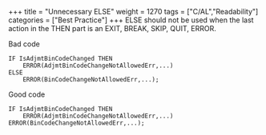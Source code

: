 +++
title = "Unnecessary ELSE"
weight = 1270
tags = ["C/AL","Readability"]
categories = ["Best Practice"]
+++
ELSE should not be used when the last action in the THEN part is an EXIT, BREAK, SKIP, QUIT, ERROR.

Bad code

```al
IF IsAdjmtBinCodeChanged THEN
    ERROR(AdjmtBinCodeChangeNotAllowedErr,...)
ELSE
    ERROR(BinCodeChangeNotAllowedErr,...);
```

Good code

```al
IF IsAdjmtBinCodeChanged THEN
    ERROR(AdjmtBinCodeChangeNotAllowedErr,...)
ERROR(BinCodeChangeNotAllowedErr,...);
```
